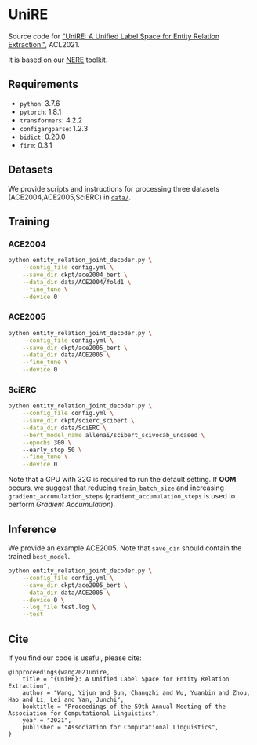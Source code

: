 # UniRE
Source code for ["UniRE: A Unified Label Space for Entity Relation Extraction."](https://aclanthology.org/2021.acl-long.19/), ACL2021.

It is based on our [NERE](https://github.com/Receiling/NERE) toolkit.

## Requirements
* `python`: 3.7.6
* `pytorch`: 1.8.1
* `transformers`: 4.2.2
* `configargparse`: 1.2.3
* `bidict`: 0.20.0
* `fire`: 0.3.1

## Datasets
We provide scripts and instructions for processing three datasets (ACE2004,ACE2005,SciERC) in [`data/`](https://github.com/Receiling/UniRE/tree/master/data).

## Training
### ACE2004
```bash
python entity_relation_joint_decoder.py \
    --config_file config.yml \
    --save_dir ckpt/ace2004_bert \
    --data_dir data/ACE2004/fold1 \
    --fine_tune \
    --device 0
```

### ACE2005
```bash
python entity_relation_joint_decoder.py \
    --config_file config.yml \
    --save_dir ckpt/ace2005_bert \
    --data_dir data/ACE2005 \
    --fine_tune \
    --device 0
```

### SciERC
```bash
python entity_relation_joint_decoder.py \
    --config_file config.yml \
    --save_dir ckpt/scierc_scibert \
    --data_dir data/SciERC \
    --bert_model_name allenai/scibert_scivocab_uncased \
    --epochs 300 \ 
    --early_stop 50 \
    --fine_tune \
    --device 0
```

Note that a GPU with 32G is required to run the default setting. 
If **OOM** occurs, we suggest that reducing `train_batch_size` and increasing `gradient_accumulation_steps` (`gradient_accumulation_steps` is used to perform *Gradient Accumulation*). 

## Inference
We provide an example ACE2005. 
Note that `save_dir` should contain the trained `best_model`.
```bash
python entity_relation_joint_decoder.py \
    --config_file config.yml \
    --save_dir ckpt/ace2005_bert \
    --data_dir data/ACE2005 \
    --device 0 \
    --log_file test.log \
    --test
```

## Cite
If you find our code is useful, please cite:
```
@inproceedings{wang2021unire,
    title = "{UniRE}: A Unified Label Space for Entity Relation Extraction",
    author = "Wang, Yijun and Sun, Changzhi and Wu, Yuanbin and Zhou, Hao and Li, Lei and Yan, Junchi",
    booktitle = "Proceedings of the 59th Annual Meeting of the Association for Computational Linguistics",
    year = "2021",
    publisher = "Association for Computational Linguistics",
}
```

